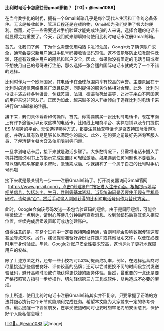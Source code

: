 **比利时电话卡怎麽註冊gmail郵箱？【TG💪+ @esim1088】**

在当今数字化的时代，拥有一个Gmail邮箱几乎是每个现代人生活和工作的必备条件。无论是接收邮件、管理日程还是在线购物，Gmail都为我们提供了极大的便利。然而，对于一些需要通过手机验证才能完成注册的人来说，选择合适的电话卡就显得尤为重要了。今天，我们就来聊聊如何使用比利时电话卡注册Gmail邮箱。

首先，让我们了解一下为什么需要使用电话卡进行注册。Google为了确保账户安全，通常会要求新用户通过手机号码接收验证码短信。这不仅能够防止垃圾邮件泛滥，还能有效保护用户的隐私和账户安全。因此，如果你没有固定的电话号码或者不想使用自己的号码进行注册，那么选择一张合适的国际电话卡就成为了一个不错的选择。

比利时作为一个欧洲国家，其电话卡在全球范围内享有较高的声誉。主要原因在于比利时的通信网络覆盖广泛且稳定，同时提供的服务价格相对合理。此外，比利时电话卡还支持多种语言，包括英语、法语、德语和荷兰语等，这对于来自不同国家的用户来说非常友好。正因为如此，越来越多的人开始倾向于选择比利时电话卡来进行Gmail邮箱的注册。

接下来，我们具体看看如何操作。首先，你需要购买一张比利时电话卡。现在市面上有许多途径可以获取这样的电话卡，比如线上电商平台、实体店铺以及专门提供ESIM服务的平台。无论选择哪种方式，都要注意检查电话卡是否支持国际漫游功能，并确认其有效期足够长以满足你的需求。此外，在购买之前最好先咨询客服人员，了解清楚套餐内容及使用限制等问题。

一旦拿到电话卡后，接下来就是激活步骤了。大多数情况下，只需将电话卡插入手机并按照说明书上的指示完成设置即可轻松激活。如果遇到任何问题也不要着急，可以随时联系客服寻求帮助。激活完成后，你就拥有了一个属于自己的比利时手机号码啦！

接下来就是最关键的一步——注册Gmail邮箱了。打开浏览器访问Gmail官网（https://www.gmail.com），点击“创建账户”按钮进入注册页面。根据提示填写相关信息，包括名字、生日、性别等基本资料。当系统询问是否要使用现有手机号码时，请勾选“否”，然后手动输入刚刚获得的比利时电话号码作为替代方案。

此时，Google会向该号码发送一条包含验证码的短信。由于是国际短信，可能会稍微延迟一点到达，请耐心等待几分钟后再查看消息。收到验证码后将其填入相应位置，继续完成后续设置即可成功创建账户。

值得注意的是，在整个过程中一定要保持网络畅通，否则可能会影响数据传输速度甚至导致失败。另外，建议提前准备好身份证件照片或其他证明文件，以便在必要时用于身份验证。毕竟，Google对账户安全性要求较高，这也是为了更好地保障用户的权益。

除了上述方法之外，还有一些小技巧可以帮助提高成功率。例如，在选择运营商时尽量挑选那些信誉良好、评价较高的品牌；还可以尝试更换不同的时间段尝试发送验证码，避开高峰时段或许能获得更快捷的服务体验。当然，最重要的一点还是要严格按照官方指引一步步操作，切勿轻信第三方工具或软件，以免造成不必要的麻烦。

综上所述，使用比利时电话卡注册Gmail邮箱其实并不复杂，只要掌握了正确的方法并细心执行每个环节就能顺利完成任务。希望本文能为大家带来一定的参考价值。最后提醒一下各位朋友，在享受便捷的同时也要时刻牢记网络安全意识，保护好个人隐私信息哦！

[[TG💪+ @esim1088](https://t.me/s/esim1088) ![Image](https://i.postimg.cc/4NQfJmqS/Snipaste-2025-05-13-00-14-12.png)]